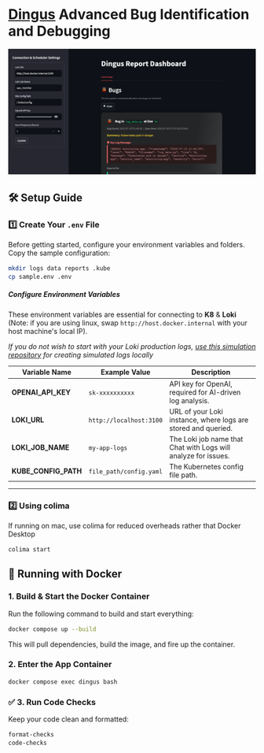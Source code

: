 # [Dingus](https://www.dingusai.dev) Advanced Bug Identification and Debugging

![Dingus Screenshot](assets/screenshot.png)


## 🛠️ Setup Guide  

### 1️⃣ Create Your `.env` File  

Before getting started, configure your environment variables and folders. Copy the sample configuration:  

```bash
mkdir logs data reports .kube
cp sample.env .env
```

##### Configure Environment Variables  

These environment variables are essential for connecting to **K8** & **Loki** (Note: if you are using linux, swap `http://host.docker.internal` with your host machine's local IP).

*If you do not wish to start with your Loki production logs, [use this simulation repository](https://github.com/dingus-technology/INFRASTRUCTURE-SIMULATION) for creating simulated logs locally*


| Variable Name        | Example Value           | Description                                                    |
| -------------------- | ----------------------- | -------------------------------------------------------------- |
| **OPENAI_API_KEY**   | `sk-xxxxxxxxxx`         | API key for OpenAI, required for AI-driven log analysis.       |
| **LOKI_URL**         | `http://localhost:3100` | URL of your Loki instance, where logs are stored and queried.  |
| **LOKI_JOB_NAME**    | `my-app-logs`           | The Loki job name that Chat with Logs will analyze for issues. |
| **KUBE_CONFIG_PATH** | `file_path/config.yaml` | The Kubernetes config file path.                               |
---

### 2️⃣ Using colima

If running on mac, use colima for reduced overheads rather that Docker Desktop

```bash
colima start
```

## 🐳 Running with Docker

### 1. Build & Start the Docker Container

Run the following command to build and start everything:

```bash
docker compose up --build
```

This will pull dependencies, build the image, and fire up the container.

### 2. Enter the App Container

```bash
docker compose exec dingus bash
```

### ✅ 3. Run Code Checks

Keep your code clean and formatted:

```bash
format-checks
code-checks
```
